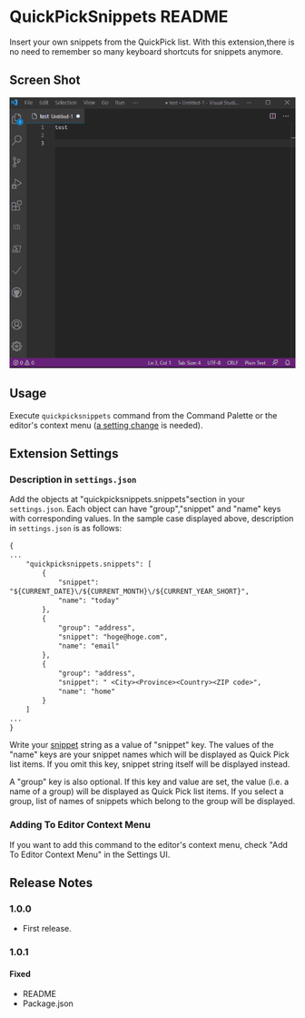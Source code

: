 # QuickPickSnippets README
Insert your own snippets from the QuickPick list. With this extension,there is no need to remember so many keyboard shortcuts for snippets anymore.

## Screen Shot

![](./gif/quickpicksnippet.gif)

## Usage
Execute ```quickpicksnippets``` command from the Command Palette or the  editor's context menu ([a setting change](#jump) is needed).

## Extension Settings
### Description in ```settings.json```
Add the objects at "quickpicksnippets.snippets"section in your ```settings.json```. Each object can have "group","snippet" and "name" keys with corresponding values. In the sample case displayed above, description in ```settings.json``` is as follows:

```
{
...
	"quickpicksnippets.snippets": [
		{
			"snippet": "${CURRENT_DATE}\/${CURRENT_MONTH}\/${CURRENT_YEAR_SHORT}",
			"name": "today"
		},
		{
			"group": "address",
			"snippet": "hoge@hoge.com",
			"name": "email"
		},
		{
			"group": "address",
			"snippet": " <City><Province><Country><ZIP code>",
			"name": "home"
		}
	]
...
}

```

Write your [snippet](https://code.visualstudio.com/docs/editor/userdefinedsnippets) string as a value of "snippet" key. The values of the "name" keys are your snippet names which will be displayed as Quick Pick list items. If you omit this key, snippet string itself will be displayed instead.

A "group" key is also optional. If this key and value are set, the value (i.e. a name of a group) will be displayed as Quick Pick list items. If you select a group, list of names of snippets which belong to the group will be displayed.

### <a name="jump"></a>Adding To Editor Context Menu
If you want to add this command to the editor's context menu, check "Add To Editor Context Menu" in the Settings UI.


## Release Notes
### 1.0.0

- First release.

### 1.0.1
####  Fixed
- README
- Package.json

